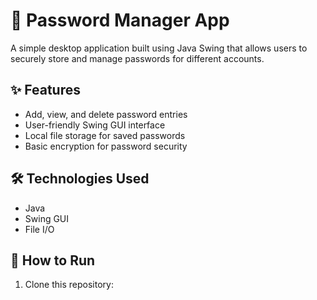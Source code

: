 # 🔐 Password Manager App

A simple desktop application built using Java Swing that allows users to securely store and manage passwords for different accounts.

## ✨ Features

- Add, view, and delete password entries
- User-friendly Swing GUI interface
- Local file storage for saved passwords
- Basic encryption for password security

## 🛠️ Technologies Used

- Java
- Swing GUI
- File I/O

## 🚀 How to Run

1. Clone this repository:

